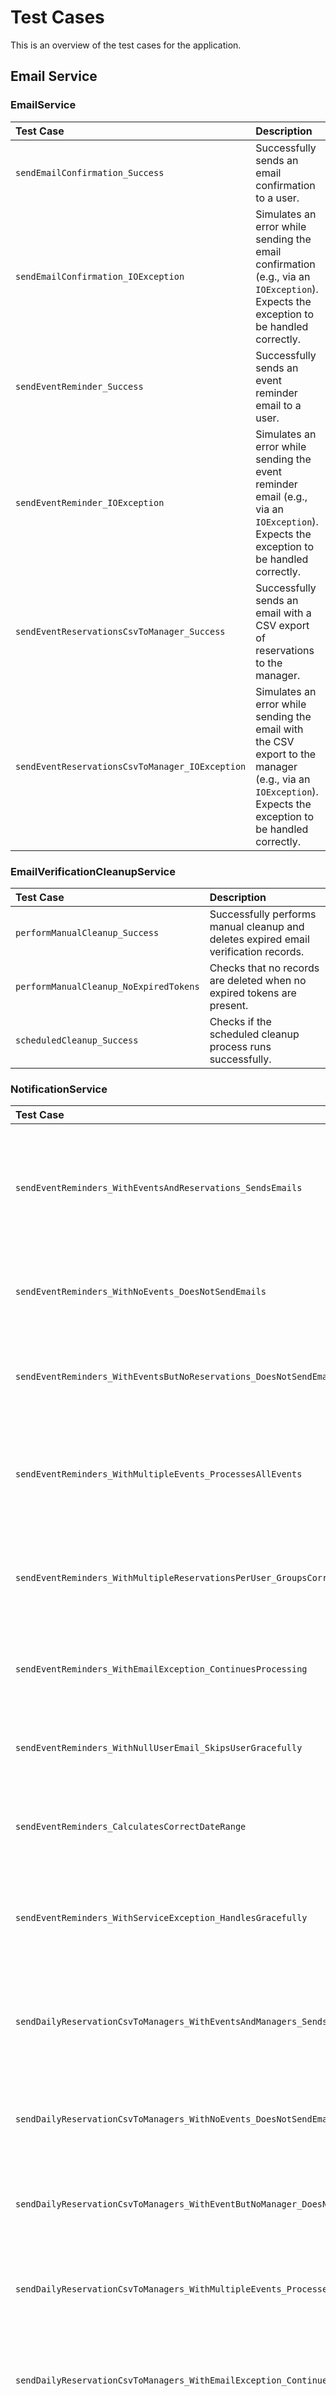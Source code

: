 # Test Cases

This is an overview of the test cases for the application.

## Email Service

### EmailService

| Test Case | Description |
| :--- | :--- |
| `sendEmailConfirmation_Success` | Successfully sends an email confirmation to a user. |
| `sendEmailConfirmation_IOException` | Simulates an error while sending the email confirmation (e.g., via an `IOException`). Expects the exception to be handled correctly. |
| `sendEventReminder_Success` | Successfully sends an event reminder email to a user. |
| `sendEventReminder_IOException` | Simulates an error while sending the event reminder email (e.g., via an `IOException`). Expects the exception to be handled correctly. |
| `sendEventReservationsCsvToManager_Success` | Successfully sends an email with a CSV export of reservations to the manager. |
| `sendEventReservationsCsvToManager_IOException` | Simulates an error while sending the email with the CSV export to the manager (e.g., via an `IOException`). Expects the exception to be handled correctly. |

### EmailVerificationCleanupService

| Test Case | Description |
| :--- | :--- |
| `performManualCleanup_Success` | Successfully performs manual cleanup and deletes expired email verification records. |
| `performManualCleanup_NoExpiredTokens` | Checks that no records are deleted when no expired tokens are present. |
| `scheduledCleanup_Success` | Checks if the scheduled cleanup process runs successfully. |

### NotificationService

| Test Case | Description |
| :--- | :--- |
| `sendEventReminders_WithEventsAndReservations_SendsEmails` | Checks that event reminders are successfully sent to users with reservations for tomorrow's events. |
| `sendEventReminders_WithNoEvents_DoesNotSendEmails` | Checks that no emails are sent when there are no events for tomorrow. |
| `sendEventReminders_WithEventsButNoReservations_DoesNotSendEmails` | Checks that no emails are sent when events exist but there are no reservations. |
| `sendEventReminders_WithMultipleEvents_ProcessesAllEvents` | Checks that all events for tomorrow are processed and corresponding reminders are sent. |
| `sendEventReminders_WithMultipleReservationsPerUser_GroupsCorrectly` | Checks that multiple reservations by the same user for one event are grouped correctly. |
| `sendEventReminders_WithEmailException_ContinuesProcessing` | Checks that processing continues for other users in case of email errors. |
| `sendEventReminders_WithNullUserEmail_SkipsUserGracefully` | Checks that users with null email addresses are skipped gracefully. |
| `sendEventReminders_CalculatesCorrectDateRange` | Checks that the correct date range (tomorrow) is used for the event search. |
| `sendEventReminders_WithServiceException_HandlesGracefully` | Checks the behavior in case of service exceptions (e.g., database error). |
| `sendDailyReservationCsvToManagers_WithEventsAndManagers_SendsCsvEmails` | Checks that CSV export emails are successfully sent to managers of events taking place today. |
| `sendDailyReservationCsvToManagers_WithNoEvents_DoesNotSendEmails` | Checks that no CSV export emails are sent when there are no events for today. |
| `sendDailyReservationCsvToManagers_WithEventButNoManager_DoesNotSendEmail` | Checks that no email is sent if an event has no assigned manager. |
| `sendDailyReservationCsvToManagers_WithMultipleEvents_ProcessesAllEvents` | Checks that CSV exports are sent for all of today's events with different managers. |
| `sendDailyReservationCsvToManagers_WithEmailException_ContinuesProcessing` | Checks that processing continues for other managers in case of email errors. |
| `sendDailyReservationCsvToManagers_CalculatesCorrectDateRange` | Checks that the correct date range (today) is used for the event search. |
| `sendDailyReservationCsvToManagers_WithServiceException_HandlesGracefully` | Checks the behavior in case of service exceptions during CSV export processing. |

## Security

### AuthService

| Test Case | Description |
| :--- | :--- |
| `authenticate_Success` | Successfully authenticates a user with valid credentials and returns a token. |
| `authenticate_Success_WithEmail` | Successfully authenticates a user with valid credentials (email) and returns a token. |
| `authenticate_AuthenticationFailedException_InvalidUsername` | Attempts to authenticate with a non-existent username. Expects `AuthenticationFailedException`. |
| `authenticate_AuthenticationFailedException_InvalidPassword` | Attempts to authenticate with a valid username but an incorrect password. Expects `AuthenticationFailedException`. |
| `testAuthenticateFailureEmailNotFound` | Attempts to authenticate with a non-existent email address. Expects `AuthenticationFailedException`. |
| `testAuthenticateWithEmailWrongPassword` | Attempts to authenticate with a valid email address but an incorrect password. Expects `AuthenticationFailedException`. |
| `testAuthenticateWithEmailIdentifier` | Checks that email addresses are correctly identified as emails and that email-based search is used. |
| `testAuthenticateWithEmptyPassword` | Attempts to authenticate with an empty password. Expects `AuthenticationFailedException`. |
| `testAuthenticateIdentifierDetection` | Tests the correct detection of email vs. username as an identifier. |
| `testAuthenticateUsernameIdentification` | Checks that usernames without an @ symbol are correctly identified as usernames. |
| `testAuthenticateWithInvalidHash` | Tests the behavior with an invalid password hash format. Expects `RuntimeException`. |
| `testAuthenticateSpecialCharactersInPassword` | Tests authentication with special characters in the password. |

### TokenService

| Test Case | Description |
| :--- | :--- |
| `generateToken_Success` | Successfully generates a JWT token for a given user. |
| `generateToken_ValidTokenContent` | Checks if the generated token contains the correct user information (e.g., username, roles). |
| `generateToken_TokenExpiration` | Checks if the generated token has a correct expiration time. |
| `generateToken_NullEmail_UsesEmptyString` | Checks that an empty string is used in the token for a null email. |
| `generateToken_EmptyRoles_HandlesCorrectly` | Tests the behavior for a user with an empty roles list. |
| `getExpirationMinutes_ReturnsConfiguredValue` | Checks that the configured expiration time is returned correctly. |
| `createNewJwtCookie_ValidCookie` | Successfully creates a JWT cookie with correct properties (HttpOnly, Secure, Path, MaxAge). |
| `createNewJwtCookie_DifferentExpirationTime` | Checks that different expiration times are correctly reflected in the cookie's MaxAge. |
| `createNewJwtCookie_EmptyToken` | Tests the behavior when creating a cookie with an empty token. |
| `createNewJwtCookie_NullToken` | Tests the behavior when creating a cookie with a null token. |
| `generateToken_CustomExpirationTime` | Checks that custom expiration times (e.g., 24 hours) are applied correctly. |
| `generateRefreshToken_Success` | Successfully generates and stores a refresh token for a user. |
| `validateRefreshToken_Success` | Successfully validates a valid refresh token. |
| `validateRefreshToken_ExpiredToken` | Attempts to validate an expired refresh token. Expects `JwtInvalidException`. |
| `validateRefreshToken_InvalidJwt` | Attempts to validate a malformed or invalid JWT. Expects `JwtInvalidException`. |
| `validateRefreshToken_TokenNotFoundInDatabase` | Attempts to validate a token that is not in the database. Expects `JwtInvalidException`. |
| `validateRefreshToken_InvalidTokenValue` | Attempts to validate a token with an incorrect value. Expects `JwtInvalidException`. |
| `createNewRefreshTokenCookie` | Successfully creates a refresh token cookie with correct properties. |
| `createStatusCookie` | Successfully creates a status cookie for refresh token expiration. |
| `logoutAllDevices` | Successfully deletes all refresh tokens for a user. |
| `logoutAllDevices_DoesNotAffectOtherUsers` | Ensures that logging out all devices for one user does not affect other users' tokens. |

### AuthResource

| Test Case | Description |
| :--- | :--- |
| `login_Success` | Sends a POST request to `/api/auth/login` with valid credentials. Expects a 200 OK status and JWT, refresh token, and expiration cookies. |
| `login_AuthenticationFailedException_InvalidCredentials` | Sends a POST request to `/api/auth/login` with invalid credentials. Expects a 401 Unauthorized status. |
| `login_BadRequest_MissingCredentials` | Sends a POST request to `/api/auth/login` without a username or password. Expects a 400 Bad Request status. |
| `register_Success` | Sends a POST request to `/api/auth/register` with valid registration data. Expects a 200 OK status and JWT, refresh token, and expiration cookies. |
| `register_Failure_DuplicateUsername` | Sends a POST request to `/api/auth/register` with an already existing username. Expects a 409 Conflict status. |
| `register_Failure_InvalidData` | Sends a POST request to `/api/auth/register` with invalid data (e.g., missing username, too short password). Expects a 400 Bad Request status. |
| `refreshToken_Success` | Successfully refreshes the JWT using a valid refresh token. |
| `refreshToken_InvalidToken` | Attempts to refresh the JWT with an invalid refresh token. Expects 401 Unauthorized. |
| `refreshToken_MissingToken` | Attempts to refresh the JWT without a refresh token. Expects 401 Unauthorized. |
| `refreshToken_EmptyToken` | Attempts to refresh the JWT with an empty refresh token. Expects 401 Unauthorized. |
| `refreshToken_ServiceThrowsException` | Simulates an internal server error during token refresh. Expects 500 Internal Server Error. |
| `logout_Success` | Successfully logs out the current device by clearing cookies. |
| `logout_NoRefreshTokenCookie` | Ensures the logout endpoint works correctly even if no refresh token cookie is present. |
| `logoutAllDevices_Success` | Successfully logs out from all devices by invalidating all refresh tokens. |
| `logoutAllDevices_WithoutAuth_Unauthorized` | Attempts to log out from all devices without authentication. Expects 401 Unauthorized. |
| `logoutAllDevices_WithInvalidToken_Unauthorized` | Attempts to log out from all devices with an invalid JWT. Expects 401 Unauthorized. |

## UserService

### createUser(UserCreationDTO userCreationDTO)

| Test Case | Description |
| :--- | :--- |
| `createUser_Success_WithEmail` | Creates a new user with valid data (username, password, email, first name, last name) and `sendEmailVerification` set to `true`. Checks if the user is successfully saved in the database and an email confirmation is sent. |
| `createUser_Success_WithoutEmail` | Creates a new user with valid data (username, password, first name, last name), but without an email. Checks if the user is successfully saved in the database and no email confirmation is sent. |
| `createUser_Success_WithEmail_NoVerificationSent` | Creates a new user with valid data (username, password, email, first name, last name) and `sendEmailVerification` set to `false`. Checks if the user is successfully saved in the database and no email confirmation is sent. |
| `createUser_InvalidUserException_NullDTO` | Attempts to create a user with a `null` `UserCreationDTO`. Expects `InvalidUserException`. |
| `createUser_InvalidUserException_EmptyUsername` | Attempts to create a user with an empty or whitespace-only username. Expects `InvalidUserException`. |
| `createUser_InvalidUserException_EmptyPassword` | Attempts to create a user with an empty or whitespace-only password. Expects `InvalidUserException`. |
| `createUser_DuplicateUserException_ExistingUsername` | Attempts to create a user with a username that already exists in the database. Expects `DuplicateUserException`. |
| `createUser_Success_WithDuplicateEmail` | Creates a new user with an email address that is already used by another user. Checks if the user is created successfully and no `DuplicateUserException` is thrown. |
| `createUser_InternalServerErrorException_EmailSendFailure` | Simulates an error while sending the email confirmation (e.g., via an `IOException` in `EmailService`). Expects `InternalServerErrorException`. |

### importUsers(Set<AdminUserCreationDto> adminUserCreationDtos)

| Test Case | Description |
| :--- | :--- |
| `importUsers_Success` | Successfully imports multiple users. |
| `importUsers_EmptySet` | Attempts to import an empty set of users. Expects an empty list of imported users. |
| `importUsers_InvalidUserException` | Attempts to import users with invalid data (e.g., empty username). Expects `InvalidUserException`. |
| `importUsers_DuplicateUserException` | Attempts to import users, one of whom already exists. Expects `DuplicateUserException`. |
| `importUsers_EmailSendFailure` | Simulates an email sending failure during import. Checks that the import still proceeds and does not throw a `RuntimeException`. |

### updateUser(Long id, AdminUserUpdateDTO user)

| Test Case | Description |
| :--- | :--- |
| `updateUser_Success_UpdateFirstname` | Successfully updates the first name of an existing user (admin function). |
| `updateUser_Success_UpdateLastname` | Successfully updates the last name of an existing user (admin function). |
| `updateUser_Success_UpdatePassword` | Successfully updates the password of an existing user (admin function). |
| `updateUser_Success_UpdateRoles` | Successfully updates the roles of an existing user (admin function). |
| `updateUser_Success_NoEmailChange` | Successfully updates other fields of an existing user (e.g., first name, last name, password, roles) without changing the email address (admin function). Checks that no email confirmation is sent. |
| `updateUser_Success_UpdateEmail` | Successfully updates the email address of an existing user and checks if the email verification is reset and a new confirmation email is sent (admin function). |
| `updateUser_Success_UpdateEmail_NoVerificationSent` | Successfully updates the email address of an existing user without sending a verification email (admin function). |
| `updateUser_Success_NoEmailChange_VerificationSentTrue` | Successfully updates other fields of an existing user without changing the email address, even if `sendEmailVerification` is true (admin function). Checks that no email confirmation is sent. |
| `updateUser_UserNotFoundException` | Attempts to update a non-existent user (admin function). Expects `UserNotFoundException`. |
| `updateUser_InvalidUserException_NullDTO` | Attempts to update a user with a `null` `AdminUserUpdateDTO` (admin function). Expects `InvalidUserException`. |
| `updateUser_Success_WithDuplicateEmail` | Updates a user's email address to an already existing email address (admin function). Checks if the update is successful and no `DuplicateUserException` is thrown. |
| `updateUser_InternalServerErrorException_EmailSendFailure` | Simulates an error while sending the email confirmation after an email change (admin function). Expects `InternalServerErrorException`. |

### deleteUser(Long id)

| Test Case | Description |
| :--- | :--- |
| `deleteUser_Success` | Successfully deletes an existing user by their ID. |
| `deleteUser_UserNotFoundException` | Attempts to delete a non-existent user. Expects `UserNotFoundException`. |

### getUserById(Long id)

| Test Case | Description |
| :--- | :--- |
| `getUserById_Success` | Successfully retrieves an existing user by their ID. |
| `getUserById_UserNotFoundException` | Attempts to retrieve a non-existent user. Expects `UserNotFoundException`. |

### getAllUsers()

| Test Case | Description |
| :--- | :--- |
| `getAllUsers_Success_WithUsers` | Successfully retrieves a list of all users when users are present. |
| `getAllUsers_Success_NoUsers` | Successfully retrieves an empty list when no users are present. |

### getAvailableRoles()

| Test Case | Description |
| :--- | :--- |
| `getAvailableRoles_Success` | Successfully retrieves a list of all available roles. |

### updateUserProfile(String username, UserProfileUpdateDTO userProfileUpdateDTO)

| Test Case | Description |
| :--- | :--- |
| `updateUserProfile_Success_UpdateFirstname` | Successfully updates the first name of an existing user via their username. |
| `updateUserProfile_Success_UpdateLastname` | Successfully updates the last name of an existing user via their username. |
| `updateUserProfile_Success_UpdatePassword` | Successfully updates the password of an existing user via their username. |
| `updateUserProfile_Success_PasswordSaltChangesOnPasswordUpdate` | Checks if the salt changes when updating the password of an existing user via their username. |
| `updateUserProfile_Success_UpdateEmail` | Successfully updates the email address of an existing user via their username and checks if the email verification is reset and a new confirmation email is sent. |
| `updateUserProfile_DoesNotUpdateRoles` | Ensures that an attempt to update one's own roles via this endpoint is ignored. |
| `updateUserProfile_UserNotFoundException` | Attempts to update the profile of a non-existent user. Expects `UserNotFoundException`. |
| `updateUserProfile_InvalidUserException_NullDTO` | Attempts to update a user profile with a `null` `UserProfileUpdateDTO`. Expects `InvalidUserException`. |
| `updateUserProfile_Success_WithDuplicateEmail` | Updates a user profile's email address to an already existing email address. Checks if the update is successful and no `DuplicateUserException` is thrown. |
| `updateUserProfile_InternalServerErrorException_EmailSendFailure` | Simulates an error while sending the email confirmation after an email change. Expects `InternalServerErrorException`. |

### verifyEmailWithCode(String verificationCode)

| Test Case | Description |
| :--- | :--- |
| `verifyEmailWithCode_Success` | Successfully verifies an email address with a valid 6-digit verification code. Checks if the email verification record is deleted and the user is marked as "email verified". |
| `verifyEmailWithCode_BadRequestException_NullCode` | Attempts to verify the email with a `null` verification code. Expects `IllegalArgumentException`. |
| `verifyEmailWithCode_BadRequestException_EmptyCode` | Attempts to verify the email with an empty verification code. Expects `IllegalArgumentException`. |
| `verifyEmailWithCode_BadRequestException_InvalidFormat` | Attempts to verify the email with a verification code that does not match the 6-digit number format. Expects `IllegalArgumentException`. |
| `verifyEmailWithCode_BadRequestException_CodeNotFound` | Attempts to verify the email with a verification code for which no verification record exists. Expects `IllegalArgumentException`. |
| `verifyEmailWithCode_TokenExpiredException` | Attempts to verify the email with an expired verification code. Expects `TokenExpiredException`. |
| `verifyEmailWithCode_FailsWithUsedCode` | Ensures that an already used email verification code cannot be used again. |

## EventService

### createEvent(EventRequestDTO dto, User manager)

| Test Case | Description |
| :--- | :--- |
| `createEvent_Success` | Successfully creates a new event with valid data and a manager. |
| `createEvent_IllegalArgumentException_LocationNotFound` | Attempts to create an event with a non-existent EventLocation ID. Expects `IllegalArgumentException`. |

### updateEvent(Long id, EventRequestDTO dto, User manager)

| Test Case | Description |
| :--- | :--- |
| `updateEvent_Success_AsManager` | Successfully updates an existing event as the event's manager. |
| `updateEvent_Success_AsAdmin` | Successfully updates an existing event as an administrator. |
| `updateEvent_EventNotFoundException` | Attempts to update a non-existent event. Expects `EventNotFoundException`. |
| `updateEvent_ForbiddenException_NotManagerOrAdmin` | Attempts to update an event as a user who is neither a manager nor an administrator. Expects `ForbiddenException`. |
| `updateEvent_IllegalArgumentException_LocationNotFound` | Attempts to update an event with a non-existent EventLocation ID. Expects `IllegalArgumentException`. |

### getEventsByCurrentManager(User manager)

| Test Case | Description |
| :--- | :--- |
| `getEventsByCurrentManager_Success_AsAdmin` | Retrieves all events as an administrator. |
| `getEventsByCurrentManager_Success_AsManager` | Retrieves events belonging to the current manager. |
| `getEventsByCurrentManager_Success_NoEventsForManager` | Retrieves an empty list if the manager manages no events. |

### setReservationsAllowedForUser(EventUserAllowancesDto dto, User manager)

| Test Case | Description |
| :--- | :--- |
| `setReservationsAllowedForUser_Success_NewAllowance` | Successfully sets the allowed number of reservations for a user for an event (new entry). |
| `setReservationsAllowedForUser_Success_UpdateAllowance` | Successfully updates the allowed number of reservations for a user for an event (existing entry). |
| `setReservationsAllowedForUser_EventNotFoundException` | Attempts to set reservation allowance for a non-existent event. Expects `EventNotFoundException`. |
| `setReservationsAllowedForUser_UserNotFoundException` | Attempts to set reservation allowance for a non-existent user. Expects `UserNotFoundException`. |
| `setReservationsAllowedForUser_ForbiddenException_NotManagerOrAdmin` | Attempts to set reservation allowance as a user who is neither a manager nor an administrator of the event. Expects `ForbiddenException`. |
| `setReservationsAllowedForUser_Success_AsAdmin` | Successfully sets the allowed number of reservations for a user for an event by an administrator and checks for correct data persistence. |

### updateReservationAllowance(EventUserAllowanceUpdateDto dto, User manager)

| Test Case | Description |
| :--- | :--- |
| `updateReservationAllowance_Success_AsManager` | Successfully updates an existing reservation allowance as the event's manager. |
| `updateReservationAllowance_Success_AsAdmin` | Successfully updates an existing reservation allowance as an administrator. |
| `updateReservationAllowance_EventNotFoundException_AllowanceNotFound` | Attempts to update a non-existent reservation allowance. Expects `EventNotFoundException`. |
| `updateReservationAllowance_SecurityException_NotManagerOrAdmin` | Attempts to update a reservation allowance as a user who is neither a manager nor an administrator of the event. Expects `SecurityException`. |

### getReservationAllowanceById(Long id, User manager)

| Test Case | Description |
| :--- | :--- |
| `getReservationAllowanceById_Success_AsManager` | Successfully retrieves an `EventUserAllowance` as the responsible manager. |
| `getReservationAllowanceById_Success_AsAdmin` | Successfully retrieves an `EventUserAllowance` as an administrator. |
| `getReservationAllowanceById_ForbiddenException_NotManagerOrAdmin` | Attempts to retrieve an `EventUserAllowance` as an unauthorized user. Expects `SecurityException`. |
| `getReservationAllowanceById_EventNotFoundException` | Attempts to retrieve a non-existent `EventUserAllowance`. Expects `EventNotFoundException`. |

## ReservationService

### findAllReservations(User currentUser)

| Test Case | Description |
| :--- | :--- |
| `findAllReservations_Success_AsAdmin` | Retrieves all reservations as an administrator. |
| `findAllReservations_Success_AsManager` | Retrieves reservations for events that the manager is allowed to manage. |
| `findAllReservations_Success_NoAllowedEventsForManager` | Retrieves an empty list if the manager is not allowed to manage any events. |
| `findAllReservations_ForbiddenException_OtherRoles` | Attempts to retrieve reservations as a user with a different role. Expects `ForbiddenException`. |

### findReservationById(Long id, User currentUser)

| Test Case | Description |
| :--- | :--- |
| `findReservationById_Success_AsAdmin` | Retrieves a reservation as an administrator. |
| `findReservationById_Success_AsManager` | Retrieves a reservation belonging to an event that the manager is allowed to manage. |
| `findReservationById_NotFoundException` | Attempts to retrieve a non-existent reservation. Expects `NotFoundException`. |
| `findReservationById_ForbiddenException_NotAllowed` | Attempts to retrieve a reservation for which the user has no permission. Expects `ForbiddenException`. |

### createReservation(ReservationRequestDTO dto, User currentUser)

| Test Case | Description |
| :--- | :--- |
| `createReservation_Success_AsAdmin` | Successfully creates a reservation as an administrator. |
| `createReservation_Success_AsManager` | Successfully creates a reservation as a manager for an event they are allowed to manage. |
| `createReservation_UserNotFoundException_TargetUser` | Attempts to create a reservation for a non-existent target user. Expects `UserNotFoundException`. |
| `createReservation_NotFoundException_EventNotFound` | Attempts to create a reservation for a non-existent event. Expects `NotFoundException`. |
| `createReservation_ForbiddenException_NotAllowed` | Attempts to create a reservation as a user who has no permission. Expects `ForbiddenException`. |
| `createReservation_NotFoundException_SeatNotFound` | Attempts to create a reservation for a non-existent seat. Expects `NotFoundException`. |
| `createReservation_BadRequestException_NoAllowance` | Attempts to create a reservation when the user has no reservation allowance for the event. Expects `BadRequestException`. |
| `createReservation_BadRequestException_AllowanceZero` | Attempts to create a reservation when the user's reservation allowance is 0. Expects `BadRequestException`. |
| `createReservation_Forbidden_AsUser` | Attempts to create a reservation as a regular user, which should fail. |

### updateReservation(Long id, ReservationRequestDTO dto, User currentUser)

| Test Case | Description |
| :--- | :--- |
| `updateReservation_Success_AsAdmin` | Successfully updates a reservation as an administrator. |
| `updateReservation_Success_AsManager` | Successfully updates a reservation as a manager for an event they are allowed to manage. |
| `updateReservation_NotFoundException_ReservationNotFound` | Attempts to update a non-existent reservation. Expects `NotFoundException`. |
| `updateReservation_ForbiddenException_NotAllowed` | Attempts to update a reservation as a user who has no permission. Expects `ForbiddenException`. |
| `updateReservation_NotFoundException_NewEventNotFound` | Attempts to update a reservation to a non-existent new event. Expects `NotFoundException`. |
| `updateReservation_ForbiddenException_NewEventNotAllowed` | Attempts to update a reservation to a new event for which the manager has no permission. Expects `ForbiddenException`. |
| `updateReservation_NotFoundException_UserNotFound` | Attempts to update a reservation with a non-existent user. Expects `NotFoundException`. |
| `updateReservation_NotFoundException_SeatNotFound` | Attempts to update a reservation with a non-existent seat. Expects `NotFoundException`. |

### deleteReservation(Long id, User currentUser)

| Test Case | Description |
| :--- | :--- |
| `deleteReservation_Success_AsAdmin` | Successfully deletes a reservation as an administrator. |
| `deleteReservation_Success_AsManager` | Successfully deletes a reservation as a manager for an event they are allowed to manage. |
| `deleteReservation_NotFoundException` | Attempts to delete a non-existent reservation. Expects `NotFoundException`. |
| `deleteReservation_ForbiddenException_NotAllowed` | Attempts to delete a reservation as a user who has no permission. Expects `ForbiddenException`. |
| `blockSeats_Success` | Successfully blocks seats for an event as a manager. |
| `blockSeats_Forbidden` | Attempts to block seats as an unauthorized user. Expects `SecurityException`. |
| `blockSeats_SeatAlreadyReserved` | Attempts to block already reserved or blocked seats. Expects `IllegalStateException`. |

## EventService (reservation package)

### getEventsForCurrentUser(String username)

| Test Case | Description |
| :--- | :--- |
| `getEventsForCurrentUser_Success` | Successfully retrieves events for the current user based on their EventUserAllowances. The response includes the number of allowed reservations. |
| `getEventsForCurrentUser_UserNotFoundException` | Attempts to retrieve events for a non-existent user. Expects `UserNotFoundException`. |
| `getEventsForCurrentUser_Success_NoEvents` | Retrieves an empty list if the user has no EventUserAllowances. |

## ReservationService (reservation package)

### findReservationsByUser(User currentUser)

| Test Case | Description |
| :--- | :--- |
| `findReservationsByUser_Success` | Successfully retrieves all reservations for the current user. |
| `findReservationsByUser_Success_NoReservations` | Retrieves an empty list if the user has no reservations. |

### findReservationByIdForUser(Long id, User currentUser)

| Test Case | Description |
| :--- | :--- |
| `findReservationByIdForUser_Success` | Successfully retrieves a reservation for the current user by ID. |
| `findReservationByIdForUser_NotFoundException` | Attempts to retrieve a non-existent reservation. Expects `NotFoundException`. |
| `findReservationByIdForUser_ForbiddenException` | Attempts to retrieve a reservation that does not belong to the current user. Expects `ForbiddenException`. |

### createReservationForUser(UserReservationsRequestDTO dto, User currentUser)

| Test Case | Description |
| :--- | :--- |
| `createReservationForUser_Success` | Successfully creates one or more reservations for the current user. |
| `createReservationForUser_NotFoundException_EventNotFound` | Attempts to create a reservation for a non-existent event. Expects `NotFoundException`. |
| `createReservationForUser_NotFoundException_SeatNotFound` | Attempts to create a reservation for one or more non-existent seats. Expects `NotFoundException`. |
| `createReservationForUser_ForbiddenException_NoAllowance` | Attempts to create a reservation when the user has no reservation allowance for the event. Expects `ForbiddenException`. |
| `createReservationForUser_NoSeatsAvailableException_LimitReached` | Attempts to create more reservations than the allowed number for the user. Expects `NoSeatsAvailableException`. |
| `createReservationForUser_EventBookingClosedException_BookingDeadlinePassed` | Attempts to create a reservation for an event whose booking deadline has passed. Expects `EventBookingClosedException`. |
| `createReservationForUser_EventBookingClosedException_BookingNotStarted` | Attempts to create a reservation for an event whose booking start time has not yet been reached. Expects `EventBookingClosedException`. |
| `createReservationForUser_SeatAlreadyReservedException` | Attempts to create a reservation for an already reserved seat. Expects `SeatAlreadyReservedException`. |
| `createReservationForUser_IllegalArgumentException_NoSeatIds` | Attempts to create a reservation without specifying seat IDs. |
| `createReservationForUser_IllegalStateException_EmailNotVerified` | Attempts to create a reservation with a user whose email address is not verified. Expects `IllegalStateException`. |

### deleteReservationForUser(List<Long> ids, User currentUser)

| Test Case | Description |
| :--- | :--- |
| `deleteReservationForUser_Success` | Successfully deletes multiple reservations for the current user. |
| `deleteReservationForUser_NotFoundException` | Attempts to delete non-existent reservations. Expects `NotFoundException`. |
| `deleteReservationForUser_ForbiddenException_NotOwner` | Attempts to delete reservations that do not belong to the current user. Expects `ForbiddenException`. |
| `deleteReservationForUser_ForbiddenException_NoAllowance` | Attempts to delete reservations when the user has no reservation allowance for the event. Expects `ForbiddenException`. |

## EventLocation Service

### EventLocationService (Manager/Admin)

| Test Case | Description |
| :--- | :--- |
| `getEventLocationsByCurrentManager_Success_AsAdmin` | Retrieves all EventLocations as an administrator. |
| `getEventLocationsByCurrentManager_Success_AsManager` | Retrieves EventLocations belonging to the current manager. |
| `getEventLocationsByCurrentManager_Success_NoEventLocationsForManager` | Retrieves an empty list if the manager manages no EventLocations. |
| `createEventLocation_Success` | Successfully creates a new EventLocation with valid data. |
| `createEventLocation_InvalidInput` | Attempts to create an EventLocation with invalid data (e.g., empty fields). |
| `createEventLocation_InvalidInput_NegativeCapacity` | Attempts to create an EventLocation with negative capacity. |
| `updateEventLocation_Success_AsManager` | Successfully updates an existing EventLocation as the owner. |
| `updateEventLocation_Success_AsAdmin` | Successfully updates an existing EventLocation as an administrator. |
| `updateEventLocation_NotFound` | Attempts to update a non-existent EventLocation. |
| `updateEventLocation_ForbiddenException_NotManagerOrAdmin` | Attempts to update an EventLocation without the required permissions. |
| `deleteEventLocation_Success_AsManager` | Successfully deletes an existing EventLocation as the owner. |
| `deleteEventLocation_Success_AsAdmin` | Successfully deletes an existing EventLocation as an administrator. |
| `deleteEventLocation_NotFound` | Attempts to delete a non-existent EventLocation. |
| `deleteEventLocation_ForbiddenException_NotManagerOrAdmin` | Attempts to delete an EventLocation without the required permissions. |
| `importEventLocation_Success` | Successfully creates a new EventLocation with a list of seats. |
| `importSeatsToEventLocation_Success` | Successfully imports seats to an existing EventLocation as a manager. |
| `importSeatsToEventLocation_Success_AsAdmin` | Successfully imports seats to an existing EventLocation as an administrator. |
| `importSeatsToEventLocation_NotFound` | Attempts to import seats to a non-existent EventLocation. |
| `importSeatsToEventLocation_Forbidden` | Attempts to import seats to an EventLocation for which there is no permission. |
| `createEventLocation_WithMarkers_Success` | Successfully creates a new EventLocation with markers. |
| `createEventLocation_WithNullMarkers_Success` | Successfully creates a new EventLocation with a null marker list. |
| `createEventLocation_WithEmptyMarkers_Success` | Successfully creates a new EventLocation with an empty marker list. |
| `updateEventLocation_WithMarkers_Success` | Successfully updates an existing EventLocation with new markers. |
| `updateEventLocation_ClearingMarkers_Success` | Successfully updates an existing EventLocation and deletes all markers. |
| `convertToMarkerEntities_ValidInput` | Tests the conversion of marker DTOs to entities with various limits. |

### EventLocationService (User)

| Test Case | Description |
| :--- | :--- |
| `getLocationsForCurrentUser_Success_FromAllowanceAndReservation` | Successfully retrieves event locations for the current user based on permissions and reservations. |
| `getLocationsForCurrentUser_Deduplicates_Locations` | Ensures that duplicate event locations from permissions and reservations are correctly deduplicated. |
| `getLocationsForCurrentUser_Empty` | Retrieves an empty list if the user has no event locations via permissions or reservations. |
| `getLocationsForCurrentUser_UserNotFound` | Attempts to retrieve event locations for a non-existent user. Expects `UserNotFoundException`. |
| `getLocationsForCurrentUser_Success_OnlyFromAllowance` | Successfully retrieves event locations for the current user when only permissions are present. |
| `getLocationsForCurrentUser_Success_OnlyFromReservation` | Successfully retrieves event locations for the current user when only reservations are present. |
| `getLocationsForCurrentUser_NoAllowanceNoReservation` | Retrieves an empty list if the user has neither permissions nor reservations. |
| `getLocationsForCurrentUser_OneLocationWithAllowance_OneLocationWithReservation` | Successfully retrieves event locations when one location is assigned via permission and another via reservation. |
| `getLocationsForCurrentUser_TwoDifferentLocations_OneAllowanceOneReservation` | Successfully retrieves event locations when two different locations are assigned via permission and reservation. |
| `getLocationsForCurrentUser_OneLocationTwoEvents_OneAllowanceOneReservation` | Successfully retrieves a single event location when it is assigned via two different events (one with permission, one with reservation). |

### EventLocationResource (User)

| Test Case | Description |
| :--- | :--- |
| `getLocations_ReturnsLocationsForUser` | Successfully retrieves event locations for the authenticated user. |
| `getLocations_NoAuth_ReturnsUnauthorized` | Attempts to retrieve event locations without authentication. Expects `401 Unauthorized`. |
| `getLocations_UserWithNoLocations_ReturnsEmptyList` | Retrieves an empty list if the authenticated user has no event locations. |
| `getLocations_DeduplicatesLocations_FromAllowanceAndReservation` | Ensures that event locations are correctly deduplicated when they are accessible via both permissions and reservations. |

## EventLocationMarker Tests

### EventLocationMarker

| Test Case | Description |
| :--- | :--- |
| `testDefaultConstructor` | Checks for correct initialization with the default constructor. |
| `testParameterizedConstructor` | Checks for correct initialization with the parameterized constructor. |
| `testSettersAndGetters` | Tests all setter and getter methods. |
| `testEquals_SameObject` | Checks equals() with the same object. |
| `testEquals_EqualObjects` | Checks equals() with identical objects. |
| `testEquals_DifferentLabel` | Checks equals() with different labels. |
| `testEquals_DifferentXCoordinate` | Checks equals() with different X coordinates. |
| `testEquals_DifferentYCoordinate` | Checks equals() with different Y coordinates. |
| `testEquals_NullObject` | Checks equals() with a null object. |
| `testEquals_DifferentClass` | Checks equals() with a different class type. |
| `testEquals_NullValues` | Checks equals() with null values in both objects. |
| `testEquals_MixedNullValues` | Checks equals() with mixed null values. |
| `testHashCode_EqualObjects` | Checks for consistent hashCode() values for equal objects. |
| `testHashCode_DifferentObjects` | Checks for different hashCode() values for different objects. |
| `testHashCode_NullValues` | Checks hashCode() with null values. |
| `testToString` | Checks the toString() output with normal values. |
| `testToString_NullValues` | Checks the toString() output with null values. |
| `testCoordinatesBoundaries` | Tests boundary values for coordinates (Integer.MAX_VALUE, Integer.MIN_VALUE). |
| `testEmptyLabel` | Tests behavior with an empty label. |

### MakerRequestDTO

| Test Case | Description |
| :--- | :--- |
| `testDefaultConstructor` | Checks for correct initialization with the default constructor. |
| `testParameterizedConstructor` | Checks for correct initialization with the parameterized constructor. |
| `testSettersAndGetters` | Tests all setter and getter methods. |
| `testSettersWithNullValues` | Tests setters with null values. |
| `testWithBoundaryValues` | Tests boundary values for coordinates. |
| `testWithZeroCoordinates` | Tests behavior with zero coordinates. |
| `testWithNegativeCoordinates` | Tests behavior with negative coordinates. |
| `testLongLabel` | Tests behavior with a very long label. |
| `testSetterChaining` | Tests that setters function independently. |
| `testOverwriteValues` | Tests overwriting values. |

### EventLocationMakerDTO

| Test Case | Description |
| :--- | :--- |
| `testConstructorWithMarkerEntity` | Checks constructor with EventLocationMarker entity. |
| `testDirectConstructor` | Checks direct constructor with parameters. |
| `testWithZeroCoordinates` | Tests behavior with zero coordinates. |
| `testWithNegativeCoordinates` | Tests behavior with negative coordinates. |
| `testWithBoundaryValues` | Tests boundary values for coordinates. |
| `testWithNullLabel` | Tests behavior with a null label. |
| `testWithEmptyLabel` | Tests behavior with an empty label. |
| `testWithLongLabel` | Tests behavior with a very long label. |
| `testRecordEquality` | Tests record equality and differences. |
| `testRecordHashCode` | Tests record hashCode consistency. |
| `testRecordToString` | Tests record toString method. |
| `testConversionConsistency` | Tests consistency in conversion from Entity to DTO. |
| `testNullCoordinatesInEntity` | Tests behavior with null coordinates in Entity (NullPointerException expected). |

## Seat Service

### SeatService

| Test Case | Description |
| :--- | :--- |
| `createSeat_Success` | Successfully creates a new seat with valid data. |
| `createSeat_Success_AsManager` | Successfully creates a new seat as a manager. |
| `createSeat_Success_AsAdmin` | Successfully creates a new seat as an admin. |
| `createSeat_ForbiddenException_NotManagerOfLocation` | Attempts to create a seat for a location that one does not own. |
| `createSeat_InvalidInput` | Attempts to create a seat with invalid data. |
| `findAllSeatsForManager_Success_AsAdmin` | Retrieves all seats as an administrator. |
| `findAllSeatsForManager_Success_AsManager` | Retrieves seats belonging to the current manager. |
| `findAllSeatsForManager_Success_NoSeatsForManager` | Retrieves an empty list if the manager manages no seats. |
| `findSeatByIdForManager_Success_AsAdmin` | Retrieves a seat as an administrator. |
| `findSeatByIdForManager_Success_AsManager` | Retrieves a seat belonging to the current manager. |
| `findSeatByIdForManager_NotFound` | Attempts to retrieve a non-existent seat. |
| `findSeatByIdForManager_ForbiddenException` | Attempts to retrieve a seat for which there is no permission. |
| `updateSeat_Success_AsManager` | Successfully updates an existing seat as a manager. |
| `updateSeat_Success_AsAdmin` | Successfully updates an existing seat as an admin. |
| `updateSeat_NotFound` | Attempts to update a non-existent seat. |
| `updateSeat_InvalidInput` | Attempts to update a seat with invalid data. |
| `updateSeat_ForbiddenException_NotManagerOfSeatLocation` | Attempts to update a seat belonging to a foreign location. |
| `updateSeat_ForbiddenException_NotManagerOfNewLocation` | Attempts to move a seat to a foreign location. |
| `deleteSeat_Success_AsManager` | Successfully deletes an existing seat as a manager. |
| `deleteSeat_Success_AsAdmin` | Successfully deletes an existing seat as an admin. |
| `deleteSeat_NotFound` | Attempts to delete a non-existent seat. |
| `deleteSeat_ForbiddenException_NotManager` | Attempts to delete a seat for which there is no permission. |
| `findSeatEntityById_Success` | Successfully retrieves a seat entity. |
| `findSeatEntityById_ForbiddenException` | Attempts to retrieve a seat entity for which the user has no permission. |

## GlobalExceptionHandler

### GlobalExceptionHandler

| Test Case | Description |
| :--- | :--- |
| `testUserNotFoundException` | Tests the handling of `UserNotFoundException` and expects HTTP status 404 (Not Found). |
| `testEventNotFoundException` | Tests the handling of `EventNotFoundException` and expects HTTP status 404 (Not Found). |
| `testSeatNotFoundException` | Tests the handling of `SeatNotFoundException` and expects HTTP status 404 (Not Found). |
| `testReservationNotFoundException` | Tests the handling of `ReservationNotFoundException` and expects HTTP status 404 (Not Found). |
| `testEventLocationNotFoundException` | Tests the handling of `EventLocationNotFoundException` and expects HTTP status 404 (Not Found). |
| `testDuplicateUserException` | Tests the handling of `DuplicateUserException` and expects HTTP status 409 (Conflict). |
| `testSeatAlreadyReservedException` | Tests the handling of `SeatAlreadyReservedException` and expects HTTP status 409 (Conflict). |
| `testAuthenticationFailedException` | Tests the handling of `AuthenticationFailedException` and expects HTTP status 401 (Unauthorized). |
| `testJwtInvalidException` | Tests the handling of `JwtInvalidException` and expects HTTP status 401 (Unauthorized). |
| `testVerifyTokenExpiredException` | Tests the handling of `VerifyTokenExpiredException` and expects HTTP status 410 (Gone). |
| `testInvalidUserException` | Tests the handling of `InvalidUserException` and expects HTTP status 400 (Bad Request). |
| `testEventBookingClosedException` | Tests the handling of `EventBookingClosedException` and expects HTTP status 400 (Bad Request). |
| `testNoSeatsAvailableException` | Tests the handling of `NoSeatsAvailableException` and expects HTTP status 400 (Bad Request). |
| `testGenericException` | Tests the handling of generic `RuntimeException` and expects HTTP status 500 (Internal Server Error) with the original error message. |
| `testNullPointerException` | Tests the handling of `NullPointerException` and expects HTTP status 500 (Internal Server Error). |
| `testExceptionWithNullMessage` | Tests the handling of exceptions with a null message and expects HTTP status 500 (Internal Server Error). |
| `testExceptionWithEmptyMessage` | Tests the handling of exceptions with an empty message and expects HTTP status 500 (Internal Server Error). |

**Important Changes:**
- `EventBookingClosedException` and `NoSeatsAvailableException` now return HTTP status 400 (Bad Request) instead of 406 (Not Acceptable)
- Generic exceptions return the original error message without the additional "An unexpected error occurred: " prefix
- `ErrorResponseDTO` has been extended with a `getMessage()` method for better compatibility

## HttpForwardFilter

### HttpForwardFilter

| Test Case | Description |
| :--- | :--- |
| `doFilter_ForwardToRootPath` | Checks if the filter forwards requests that do not start with `/api` or `/q` and have a 404 status to the root path `/`. |
| `doFilter_NoForwardForApiOrQuarkusPath` | Checks if the filter does not forward requests that start with `/api` or `/q`. |
| `doFilter_NoForwardForNon404Status` | Checks if the filter does not forward requests with a status other than 404. |

# Resource Tests

This document describes the tests for the REST resources.

## Event Management

### EventLocationResource

Base Path: `/api/manager/eventlocations`

Roles: `MANAGER`, `ADMIN`

---

#### GET /

Retrieves all event locations for the current manager.

**Description:**

This test checks if a manager or administrator can retrieve a list of their event locations.

**Test Cases:**

*   **Success:**
    *   A manager with associated event locations retrieves the list and receives a `200 OK` status with the correct data.
    *   A manager without event locations retrieves the list and receives a `200 OK` status with an empty list.
*   **Failure:**
    *   An unauthenticated user attempts to access the endpoint and receives a `401 Unauthorized` status.
    *   A user with a different role (e.g., `USER`) attempts to access the endpoint and receives a `403 Forbidden` status.

---

#### POST /

Creates a new event location.

**Description:**

This test ensures that a manager or administrator can create a new event location.

**Test Cases:**

*   **Success:**
    *   A manager sends valid data and successfully creates a new event location. A `200 OK` status is returned with the data of the created location.
*   **Failure:**
    *   A manager sends invalid data (e.g., missing name) and receives a `400 Bad Request` status.
    *   An unauthenticated user attempts to create a location and receives `401 Unauthorized`.
    *   A user with the `USER` role attempts to create a location and receives `403 Forbidden`.
---

#### POST /import

Creates a new event location with seats.

**Description:**

This test ensures that a manager or administrator can import a new event location along with a list of seats.

**Test Cases:**

*   **Success:**
    *   A manager sends valid data and successfully imports a new event location and its associated seats. A `200 OK` status is returned with the data of the imported location.
*   **Failure:**
    *   A manager sends invalid data (e.g., missing name in the location or missing seat number) and receives a `400 Bad Request` status.
    *   An unauthenticated user attempts to create a location and receives `401 Unauthorized`.
    *   A user with the `USER` role attempts to create a location and receives `403 Forbidden`.

---

#### PUT /{id}

Updates an existing event location.

**Description:**

This test checks the update functionality for an event location.

**Test Cases:**

*   **Success:**
    *   A manager updates one of their event locations with valid data and receives `200 OK` with the updated data.
*   **Failure:**
    *   A manager attempts to update a location with invalid data and receives `400 Bad Request`.
    *   A manager attempts to update a location that does not belong to them and receives a `404 Not Found` or `403 Forbidden` status.
    *   A manager attempts to update a non-existent location and receives `404 Not Found`.
    *   An unauthenticated user attempts to update a location and receives `401 Unauthorized`.

---

#### DELETE /{id}

Deletes an event location.

**Description:**

This test ensures that a manager or administrator can delete one of their event locations.

**Test Cases:**

*   **Success:**
    *   A manager successfully deletes one of their event locations and receives a `200 OK` status.
*   **Failure:**
    *   A manager attempts to delete a location that does not belong to them and receives `404 Not Found` or `403 Forbidden`.
    *   A manager attempts to delete a non-existent location and receives `404 Not Found`.
    *   An unauthenticated user attempts to delete a location and receives `401 Unauthorized`.

## Reservation

### EventResource

Base Path: `/api/user/events`

Role: `USER`

---

#### GET /


---

### EventResource (Manager)

Base Path: `/api/manager/events`

Roles: `MANAGER`, `ADMIN`

---

#### POST /

Creates a new event.

**Description:**

This test ensures that a manager or admin can create a new event for one of their event locations.

**Test Cases:**

*   **Success:**
    *   A manager sends valid event data and successfully creates a new event. They receive `200 OK` with the detailed data of the event.
*   **Failure:**
    *   A manager attempts to create an event for a location that does not belong to them and receives `404 Not Found`.
    *   Invalid data (e.g., start date after end date) results in `400 Bad Request`.
    *   An unauthorized user (e.g., `USER`) receives `403 Forbidden`.

---

#### PUT /{id}

Updates an existing event.

**Description:**

This test checks the update of an event by a manager or admin.

**Test Cases:**

*   **Success:**
    *   A manager updates an event they manage with valid data and receives `200 OK`.
*   **Failure:**
    *   Attempting to update an event that does not exist results in `404 Not Found`.
    *   Attempting to update an event belonging to another manager results in `404 Not Found`.
    *   Invalid data results in `400 Bad Request`.

---

#### GET /

Retrieves all events managed by the current manager.

**Description:**

This test ensures that a manager or admin can retrieve a list of their own events.

**Test Cases:**

*   **Success:**
    *   A manager retrieves their event list and receives `200 OK` with the data.
*   **Failure:**
    *   An unauthorized user receives `403 Forbidden`.

---

#### GET /{id}

Retrieves a specific event by its ID.

**Description:**

This test ensures that a manager or administrator can retrieve a specific event by its ID, provided they are authorized.

**Test Cases:**

*   **Success:**
    *   A manager retrieves an event they manage and receives `200 OK` with the event data.
    *   An administrator retrieves an event they do not manage and receives `200 OK` with the event data.
*   **Failure:**
    *   A manager attempts to retrieve an event belonging to another manager and receives `403 Forbidden`.
    *   A non-existent event is requested, and `404 Not Found` is returned.
    *   An unauthenticated user attempts to access the endpoint and receives `401 Unauthorized`.

---

#### DELETE /{id}

Deletes an event and all associated data.

**Description:**

This test ensures that a manager or administrator can delete an event. Deleting an event should also remove all associated `EventUserAllowance` entries and reservations (cascade delete).

**Test Cases:**

*   **Success:**
    *   A manager successfully deletes an event they manage and receives a `204 No Content` status.
    *   An administrator successfully deletes an event they do not manage and receives a `204 No Content` status.
    *   After deleting the event, it is verified that the associated `EventUserAllowance` entries have also been deleted.
*   **Failure:**
    *   A manager attempts to delete an event that does not belong to them and receives a `403 Forbidden` status.
    *   A manager attempts to delete a non-existent event and receives a `404 Not Found` status.
    *   An unauthenticated user attempts to delete an event and receives a `401 Unauthorized` status.
    *   A user with the `USER` role attempts to delete an event and receives a `403 Forbidden` status.

---

### ReservationResource (Manager)

Base Path: `/api/manager/reservations`

Roles: `MANAGER`, `ADMIN`

---

#### GET /

Retrieves all reservations for the current manager's events.

**Description:**

This test ensures that a manager can view all reservations for their events.

**Test Cases:**

*   **Success:**
    *   A manager retrieves the list and receives `200 OK` with all relevant reservations.
*   **Failure:**
    *   An unauthorized user receives `403 Forbidden`.

---

#### GET /{id}

Retrieves a specific reservation by its ID.

**Description:**

This test checks if a manager can view a specific reservation, provided it belongs to one of their events.

**Test Cases:**

*   **Success:**
    *   A manager retrieves a reservation belonging to one of their events and receives `200 OK`.
*   **Failure:**
    *   Attempting to retrieve a non-existent reservation results in `404 Not Found`.
    *   Attempting to retrieve a reservation belonging to another manager's event results in `404 Not Found`.

---

#### POST /

Creates a new reservation (as a manager).

**Description:**

This test allows a manager to manually create a reservation for a user.

**Test Cases:**

*   **Success:**
    *   A manager creates a valid reservation for a user and receives `200 OK`.
*   **Failure:**
    *   Invalid data (e.g., non-existent user or seat) results in `404 Not Found`.
    *   Attempting to book an already reserved seat results in `409 Conflict`.

---

#### PUT /{id}

Updates an existing reservation (as a manager).

**Description:**

This test checks the update of a reservation by a manager.

**Test Cases:**

*   **Success:**
    *   A manager updates a reservation with valid data and receives `200 OK`.
*   **Failure:**
    *   Attempting to update a reservation that does not belong to one of their events results in `404 Not Found`.

---

#### DELETE /{id}

Deletes a reservation (as a manager).

**Description:**

This test ensures that a manager can delete a reservation for one of their events.

**Test Cases:**

*   **Success:**
    *   A manager deletes a reservation and receives `200 OK`.
*   **Failure:**
    *   Attempting to delete a reservation that does not belong to one of their events results in `404 Not Found`.

---

#### GET /event/{id}

Retrieves all reservations for a specific event.

**Description:**

This test ensures that a manager can view all reservations for a specific event they manage.

**Test Cases:**

*   **Success:**
    *   A manager retrieves the list of reservations for an event they manage and receives `200 OK` with the correct data.
*   **Failure:**
    *   A manager attempts to retrieve reservations for an event they do not manage and receives a `403 Forbidden` status.
    *   A manager attempts to retrieve reservations for a non-existent event and receives a `400 Bad Request` status.
    *   An unauthenticated user attempts to access the endpoint and receives a `401 Unauthorized` status.
    *   A user with a different role (e.g., `USER`) attempts to access the endpoint and receives a `403 Forbidden` status.

---

### SeatResource (Manager)

Base Path: `/api/manager/seats`

Roles: `MANAGER`, `ADMIN`

---

#### POST /

Creates a new seat for an event location.

**Description:**

This test ensures that a manager can add new seats to one of their locations.

**Test Cases:**

*   **Success:**
    *   A manager adds a new seat to one of their locations and receives `200 OK`.
*   **Failure:**
    *   Attempting to add a seat to a location belonging to another manager results in `404 Not Found`.

---

#### GET /

Retrieves all seats belonging to the current manager's locations.

**Description:**

This test ensures that a manager can retrieve a list of all their seats.

**Test Cases:**

*   **Success:**
    *   A manager retrieves the list of their seats and receives `200 OK`.
*   **Failure:**
    *   An unauthorized user receives `403 Forbidden`.

---

#### GET /{id}

Retrieves a specific seat by its ID.

**Description:**

This test checks if a manager can view a specific seat, provided it belongs to one of their locations.

**Test Cases:**

*   **Success:**
    *   A manager retrieves one of their seats and receives `200 OK`.
*   **Failure:**
    *   Attempting to retrieve a seat belonging to another manager's location results in `404 Not Found`.

---

#### PUT /{id}

Updates a seat.

**Description:**

This test checks the update of a seat by a manager.

**Test Cases:**

*   **Success:**
    *   A manager updates one of their seats and receives `200 OK`.
*   **Failure:**
    *   Attempting to update a seat that does not belong to their locations results in `404 Not Found`.

---

#### DELETE /{id}

Deletes a seat.

**Description:**

This test ensures that a manager can remove a seat from one of their locations.

**Test Cases:**

*   **Success:**
    *   A manager deletes one of their seats and receives `200 OK`.
*   **Failure:**
    *   Attempting to delete a seat that does not belong to their locations results in `404 Not Found`.
    *   Attempting to delete a seat for which a reservation already exists results in `409 Conflict`.
Retrieves all events for which the current user has permission. The response also includes the number of allowed reservations for each event.

**Description:**

This test ensures that a user can retrieve a list of available events for them.

**Test Cases:**

*   **Success:**
    *   An authenticated user with permissions for events retrieves the list and receives `200 OK` with the event data, including the allowed reservations.
    *   An authenticated user without permissions for events retrieves the list and receives `200 OK` with an empty list.
*   **Failure:**
    *   An unauthenticated user attempts to access the endpoint and receives `401 Unauthorized`.

---

### ReservationResource

Base Path: `/api/user/reservations`

Role: `USER`

---

#### GET /

Retrieves all reservations of the current user.

**Description:**

This test ensures that a user can retrieve their own reservations.

**Test Cases:**

*   **Success:**
    *   A user with reservations retrieves the list and receives `200 OK` with their reservation data.
    *   A user without reservations retrieves the list and receives `200 OK` with an empty list.
*   **Failure:**
    *   An unauthenticated user attempts to access the endpoint and receives `401 Unauthorized`.

---

#### GET /{id}

Retrieves a specific reservation of the current user.

**Description:**

This test checks if a user can retrieve one of their single reservations by ID.

**Test Cases:**

*   **Success:**
    *   A user retrieves one of their own reservations and receives `200 OK` with the reservation data.
*   **Failure:**
    *   A user attempts to retrieve a reservation that does not belong to them and receives `404 Not Found`.
    *   A user attempts to retrieve a non-existent reservation and receives `404 Not Found`.
    *   An unauthenticated user attempts to access the endpoint and receives `401 Unauthorized`.

---

#### POST /

Creates one or more new reservations for the current user.

**Description:**

This test ensures that a user can create new reservations for an event for which they are authorized.

**Test Cases:**

*   **Success:**
    *   A user sends a valid request to create reservations and receives `200 OK` with a list of the created reservations.
*   **Failure:**
    *   A user sends an invalid request (e.g., for an event for which they have no permission, or for already reserved seats) and receives an appropriate error status (`400 Bad Request`, `404 Not Found`, `409 Conflict`).
    *   A user attempts to reserve more seats than they are allowed and receives `400 Bad Request`.
    *   An unauthenticated user attempts to create a reservation and receives `401 Unauthorized`.

---

#### DELETE /{id}

Deletes a reservation of the current user.

**Description:**

This test checks if a user can delete one of their own reservations.

**Test Cases:**

*   **Success:**
    *   A user deletes one of their reservations and receives `200 OK`.
*   **Failure:**
    *   A user attempts to delete a reservation that does not belong to them and receives `404 Not Found`.
    *   A user attempts to delete a non-existent reservation and receives `404 Not Found`.
    *   An unauthenticated user attempts to delete a reservation and receives `401 Unauthorized`.

## User Management

### EmailConfirmationResource

Base Path: `/api/user`

Role: Public (no authentication required)

---

#### GET /confirm-email

Confirms a user's email address.

**Description:**

This test checks the email confirmation process via a token. The endpoint returns an HTML page.

**Test Cases:**

*   **Success:**
    *   A valid confirmation link (with ID and token) is used and the email address is successfully confirmed. The user sees a success page.
*   **Failure:**
    *   An invalid token is used, and the user sees an error page with a `400 Bad Request` status.
    *   A link with a non-existent ID is used, and the user sees an error page with a `404 Not Found` status.
    *   An expired token is used, and the user sees an error page with a `410 Gone` status.

---

### UserResource

Base Path: `/api/users`

Roles: `ADMIN`, `MANAGER`, `USER`

---

#### POST /admin/import

Imports a set of users (for admins only).

**Description:**

This test ensures that only administrators can import users in bulk.

**Test Cases:**

*   **Success:**
    *   An admin sends a valid set of user data and successfully imports the users. They receive `200 OK` with the data of the imported users.
*   **Failure:**
    *   An admin sends invalid data (e.g., empty usernames or duplicate users) and receives `400 Bad Request` or `409 Conflict`.
    *   A user with the `MANAGER` or `USER` role attempts to import users and receives `403 Forbidden`.
    *   An unauthenticated user attempts to access the endpoint and receives `401 Unauthorized`.

---

#### POST /admin

Creates a new user (for admins only).

**Description:**

This test ensures that only administrators can create new users.

**Test Cases:**

*   **Success:**
    *   An admin sends valid user data and successfully creates a new user. They receive `200 OK` with the data of the new user.
*   **Failure:**
    *   An admin sends invalid data (e.g., duplicate email) and receives `400 Bad Request`.
    *   A user with the `MANAGER` or `USER` role attempts to create a user and receives `403 Forbidden`.
    *   An unauthenticated user attempts to access the endpoint and receives `401 Unauthorized`.

---

#### PUT /admin/{id}

Updates a user (for admins only).

**Description:**

This test checks if an admin can update the data of any user.

**Test Cases:**

*   **Success:**
    *   An admin updates the data of an existing user and receives `200 OK` with the updated data.
*   **Failure:**
    *   An admin attempts to update a non-existent user and receives `404 Not Found`.
    *   A user with the `MANAGER` or `USER` role attempts to update another user and receives `403 Forbidden`.

---

#### DELETE /admin/{id}

Deletes a user (for admins only).

**Description:**

This test ensures that only administrators can delete users.

**Test Cases:**

*   **Success:**
    *   An admin deletes an existing user and receives `200 OK`.
*   **Failure:**
    *   An admin attempts to delete a non-existent user and receives `404 Not Found`.
    *   A user with the `MANAGER` or `USER` role attempts to delete a user and receives `403 Forbidden`.

---

#### GET /manager

Retrieves a list of all users with limited information (for admins and managers).

**Description:**

This test checks if admins and managers receive a list of all users.

**Test Cases:**

*   **Success:**
    *   An admin or manager retrieves the user list and receives `200 OK` with a list of `LimitedUserInfoDTO` objects.
*   **Failure:**
    *   A user with the `USER` role attempts to access the endpoint and receives `403 Forbidden`.
    *   An unauthenticated user attempts to access the endpoint and receives `401 Unauthorized`.

---

#### GET /admin/roles

Retrieves all available user roles (for admins only).

**Description:**

This test ensures that only admins can retrieve the list of available roles.

**Test Cases:**

*   **Success:**
    *   An admin retrieves the list of roles and receives `200 OK` with a list of strings.
*   **Failure:**
    *   A user with a different role attempts to access the endpoint and receives `403 Forbidden`.

---

#### GET /admin/{id}

Retrieves the full data of a specific user (for admins only).

**Description:**

This test checks if an admin can retrieve the full details of a user by their ID.

**Test Cases:**

*   **Success:**
    *   An admin retrieves the data of an existing user and receives `200 OK` with the `UserDTO` object.
*   **Failure:**
    *   An admin attempts to retrieve a non-existent user and receives `404 Not Found`.
    *   A user with a different role attempts to access the endpoint and receives `403 Forbidden`.

---

#### PUT /me

Updates the profile of the currently logged-in user.

**Description:**

This test ensures that an authenticated user can update their own profile.

**Test Cases:**

*   **Success:**
    *   An authenticated user updates their own profile with valid data and receives `200 OK` with the updated data.
*   **Failure:**
    *   A user sends invalid data and receives `400 Bad Request`.
    *   An unauthenticated user attempts to access the endpoint and receives `401 Unauthorized`.

## Security

### AuthResource

Base Path: `/api/auth`

Role: Public

---

#### POST /login

Authenticates a user and returns a JWT token.

**Description:**

This test checks the login process.

**Test Cases:**

*   **Success:**
    *   A registered and confirmed user sends valid credentials (username/email and password) and receives a `200 OK` status with a JWT cookie.
*   **Failure:**
    *   A user sends invalid credentials (wrong username or password) and receives a `401 Unauthorized` status.
    *   A user whose email address has not yet been confirmed attempts to log in and receives a `401 Unauthorized` status.
    *   The request has an invalid format (e.g., missing password) and receives a `400 Bad Request` status.

## Frontend Internationalization (i18n)

This section describes test cases for the internationalization of the user interface, particularly the correct display of texts based on the selected language and the handling of singular/plural forms.

### EventsSubPage (webapp/components/events/events-page.tsx)

| Test Case | Description |
| :--- | :--- |
| `displayNoEventsAvailable` | Checks if the text "No events available" (or the corresponding translation) is displayed correctly when no events are available. |
| `displayTryAgainOrCheckSearch` | Checks if the text "Try again or check your search" (or the corresponding translation) is displayed correctly when no events were found. |

### ReservationFormModal (webapp/components/management/reservation-form-modal.tsx)

| Test Case | Description |
| :--- | :--- |
| `displaySingleSeatSelected` | Checks if the text "1 seat selected" (or the corresponding translation) is displayed correctly when exactly one seat is selected. |
| `displayMultipleSeatsSelected` | Checks if the text "{{count}} seats selected" (or the corresponding translation) is displayed correctly when multiple seats are selected, with the correct count. |

### ReservationCard (webapp/components/reservations/reservation-card.tsx)

| Test Case | Description |
| :--- | :--- |
| `displayViewSeatButtonSingle` | Checks if the text "View seat" (or the corresponding translation) is displayed correctly on the button when only one reservation is present. |
| `displayViewSeatButtonMultiple` | Checks if the text "View seats" (or the corresponding translation) is displayed correctly on the button when multiple reservations are present. |

### ReservationsSubPage (webapp/components/reservations/reservation-page.tsx)

| Test Case | Description |
| :--- | :--- |
| `displayNoReservationsYet` | Checks if the text "No reservations yet" (or the corresponding translation) is displayed correctly when no reservations are present. |
| `displaySwitchToAvailableEvents` | Checks if the text "Switch to available events" (or the corresponding translation) is displayed correctly when no reservations are present. |

### Translation Files (webapp/locales/de/translation.json, webapp/locales/en/translation.json)

| Test Case | Description |
| :--- | :--- |
| `verifyNewTranslationKeysExist` | Checks if all new translation keys (`viewSeatMultipleButton`, `seatSelected`, `multipleSeatsSelected`, `eventsPage.noEventsAvailable`, `eventsPage.tryAgainOrCheckSearch`, `eventsPage.noReservationsYet`, `eventsPage.switchToAvailableEvents`) are present in the German and English `translation.json` files. |
| `verifyPluralizationLogic` | Checks if the pluralization logic for `seatsSelected` and `viewSeatButton` is applied correctly in the components, based on the translation files. |

## Utils

### ReservationExporter

| Test Case | Description |
| :--- | :--- |
| `exportReservationsToPdf_createsNonEmptyPdf` | Checks if exporting a single reservation creates a non-empty PDF file. |
| `exportReservationsToPdf_multipleReservations_createsMultiPagePdf` | Checks if exporting multiple reservations creates a multi-page PDF file. |
| `exportReservationsToPdf_emptyList_createsValidPdf` | Checks if exporting an empty list of reservations creates a valid, empty PDF file. |
| `exportReservationsToCsv_createsCsvWithHeaderAndRows` | Checks if exporting a single reservation creates a CSV file with a header and one data row. |
| `exportReservationsToCsv_emptyList_createsCsvWithHeaderOnly` | Checks if exporting an empty list of reservations creates a CSV file with only the header. |
| `exportReservationsToCsv_multipleReservations_createsCsvWithMultipleRows` | Checks if exporting multiple reservations creates a CSV file with a header and multiple data rows. |
| `exportReservationsToPdf_withBlockedReservation_createsValidPdf` | Checks if a valid PDF file is created for a blocked reservation, using the correct template or default layout. |
| `exportReservationsToPdf_withMixedStatus_createsValidPdf` | Checks if a single, multi-page PDF file is correctly created for a list of reservations with mixed statuses (RESERVED and BLOCKED). |

### exportReservationsToPdf(Long eventId, User currentUser)

| Test Case | Description |
| :--- | :--- |
| `exportReservationsToPdf_Forbidden` | Attempts to export reservations as an unauthorized user. Expects `SecurityException`. |
| `exportReservationsToPdf_EventNotFound` | Attempts to export reservations for a non-existent event. Expects `EventNotFoundException`. |